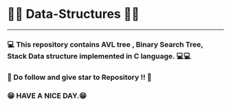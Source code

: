 
# 👨‍💻 Data-Structures 👨‍💻 

---

###  💻 This repository contains AVL tree , Binary Search Tree, Stack Data structure implemented in C language. 💻💻

###  🤩 Do follow and give star to Repository !! 🤩 

###  😁 HAVE A NICE DAY.😁
